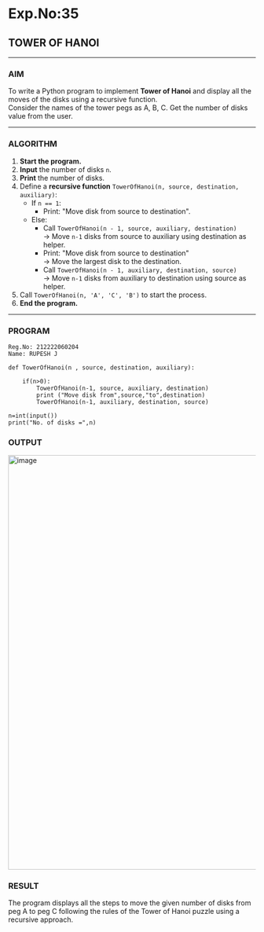 # Exp.No:35  
## TOWER OF HANOI

---

### AIM  
To write a Python program to implement **Tower of Hanoi** and display all the moves of the disks using a recursive function.  
Consider the names of the tower pegs as A, B, C. Get the number of disks value from the user.

---

### ALGORITHM  

1. **Start the program.**
2. **Input** the number of disks `n`.
3. **Print** the number of disks.
4. Define a **recursive function** `TowerOfHanoi(n, source, destination, auxiliary)`:
   - If `n == 1`:
     - Print: "Move disk from source to destination".
   - Else:
     - Call `TowerOfHanoi(n - 1, source, auxiliary, destination)`  
       → Move `n-1` disks from source to auxiliary using destination as helper.
     - Print: "Move disk from source to destination"  
       → Move the largest disk to the destination.
     - Call `TowerOfHanoi(n - 1, auxiliary, destination, source)`  
       → Move `n-1` disks from auxiliary to destination using source as helper.
5. Call `TowerOfHanoi(n, 'A', 'C', 'B')` to start the process.
6. **End the program.**

---

### PROGRAM  

```
Reg.No: 212222060204
Name: RUPESH J

def TowerOfHanoi(n , source, destination, auxiliary):
	
	if(n>0):
	    TowerOfHanoi(n-1, source, auxiliary, destination)
	    print ("Move disk from",source,"to",destination)
	    TowerOfHanoi(n-1, auxiliary, destination, source)

n=int(input())		
print("No. of disks =",n)
```

### OUTPUT
<img width="1081" height="844" alt="image" src="https://github.com/user-attachments/assets/990a7f74-988e-49ac-9b3d-824ce39e0fa7" />

### RESULT
The program displays all the steps to move the given number of disks from peg A to peg C following the rules of the Tower of Hanoi puzzle using a recursive approach.
